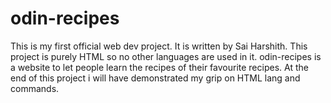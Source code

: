 # odin-recipes
This is my first official web dev project.
It is written by Sai Harshith.
This project is purely HTML so no other languages are used in it.
odin-recipes is a website to let people learn the recipes of their favourite recipes.
At the end of this project i will have demonstrated my grip on HTML lang and commands.